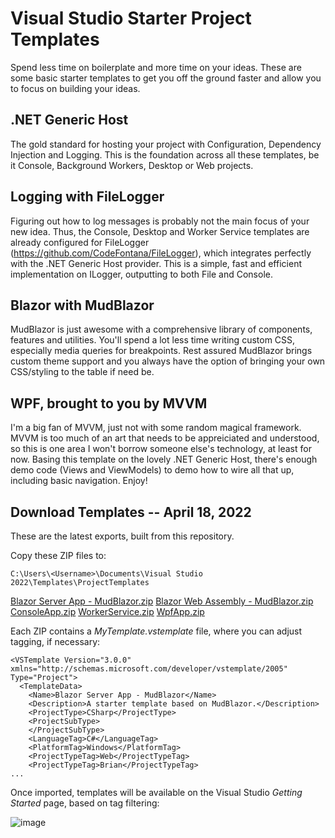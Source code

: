 # Visual Studio Starter Project Templates
Spend less time on boilerplate and more time on your ideas.  These are some basic starter templates to get you off the ground faster and allow you to focus on building your ideas.

## .NET Generic Host
The gold standard for hosting your project with Configuration, Dependency Injection and Logging.  This is the foundation across all these templates, be it Console, Background Workers, Desktop or Web projects.

## Logging with FileLogger
Figuring out how to log messages is probably not the main focus of your new idea.  Thus, the Console, Desktop and Worker Service templates are already configured for FileLogger (https://github.com/CodeFontana/FileLogger), which integrates perfectly with the .NET Generic Host provider.  This is a simple, fast and efficient implementation on ILogger, outputting to both File and Console.

## Blazor with MudBlazor
MudBlazor is just awesome with a comprehensive library of components, features and utilities.  You'll spend a lot less time writing custom CSS, especially media queries for breakpoints.  Rest assured MudBlazor brings custom theme support and you always have the option of bringing your own CSS/styling to the table if need be.

## WPF, brought to you by MVVM
I'm a big fan of MVVM, just not with some random magical framework.  MVVM is too much of an art that needs to be appreiciated and understood, so this is one area I won't borrow someone else's technology, at least for now.  Basing this template on the lovely .NET Generic Host, there's enough demo code (Views and ViewModels) to demo how to wire all that up, including basic navigation.  Enjoy!

## Download Templates -- April 18, 2022
These are the latest exports, built from this repository.

Copy these ZIP files to:
```
C:\Users\<Username>\Documents\Visual Studio 2022\Templates\ProjectTemplates
```

[Blazor Server App - MudBlazor.zip](https://github.com/CodeFontana/CSharpProjectTemplates/files/8506516/Blazor.Server.App.-.MudBlazor.zip)
[Blazor Web Assembly - MudBlazor.zip](https://github.com/CodeFontana/CSharpProjectTemplates/files/8506517/Blazor.Web.Assembly.-.MudBlazor.zip)
[ConsoleApp.zip](https://github.com/CodeFontana/CSharpProjectTemplates/files/8506518/ConsoleApp.zip)
[WorkerService.zip](https://github.com/CodeFontana/CSharpProjectTemplates/files/8506519/WorkerService.zip)
[WpfApp.zip](https://github.com/CodeFontana/CSharpProjectTemplates/files/8506520/WpfApp.zip)


Each ZIP contains a _MyTemplate.vstemplate_ file, where you can adjust tagging, if necessary:
```
<VSTemplate Version="3.0.0" xmlns="http://schemas.microsoft.com/developer/vstemplate/2005" Type="Project">
  <TemplateData>
    <Name>Blazor Server App - MudBlazor</Name>
    <Description>A starter template based on MudBlazor.</Description>
    <ProjectType>CSharp</ProjectType>
    <ProjectSubType>
    </ProjectSubType>
	<LanguageTag>C#</LanguageTag>
	<PlatformTag>Windows</PlatformTag>
	<ProjectTypeTag>Web</ProjectTypeTag>
	<ProjectTypeTag>Brian</ProjectTypeTag>
...
```

Once imported, templates will be available on the Visual Studio _Getting Started_ page, based on tag filtering:

![image](https://user-images.githubusercontent.com/41308769/161820292-982baac6-7cf7-4e86-8c83-f10102bdb0ce.png)
